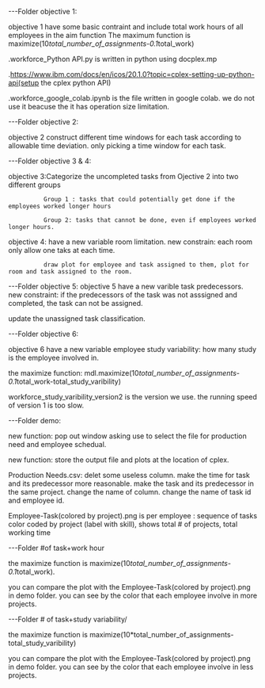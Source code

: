  ---Folder objective 1:
 
 objective 1 have some basic contraint and include total work hours of all employees in the aim function
 The maximum function is maximize(10*total_number_of_assignments-0.1*total_work)
 
  .workforce_Python API.py is written in python using docplex.mp
  
  .https://www.ibm.com/docs/en/icos/20.1.0?topic=cplex-setting-up-python-api(setup the cplex python API)
  
  .workforce_google_colab.ipynb is the file written in google colab. we do not use it beacuse the it has operation size limitation.
 
 
 ---Folder objective 2:
 
 objective 2 construct different time windows for each task according to allowable time deviation. only picking a time window for each task.
 
 
 ---Folder objective 3 & 4:
 
 objective 3:Categorize the uncompleted tasks from Ojective 2 into two different groups
 
              Group 1 : tasks that could potentially get done if the employees worked longer hours
              
              Group 2: tasks that cannot be done, even if employees worked longer hours.
              
 objective 4: have a new variable room limitation. new constrain: each room only allow one taks at each time.
 
              draw plot for employee and task assigned to them, plot for room and task assigned to the room.
 
 
---Folder objective 5:
 objective 5 have a new varible task predecessors. new constraint: if the predecessors of the task was not asssigned and completed, the task can not be assigned.
 
 update the unassigned task classification.
 
 
---Folder objective 6:
 
objective 6 have a new variable employee study variability: how many study is the employee involved in.
 
the maximize function: mdl.maximize(10*total_number_of_assignments-0.1*total_work-total_study_varibility)
 
 workforce_study_varibility_version2 is the version we use. the running speed of version 1 is too slow.
 
 
 
---Folder demo:

new function: pop out window asking use to select the file for production need and employee schedual.

new function: store the output file and plots at the location of cplex.

Production Needs.csv: delet some useless column. make the time for task and its predecessor more reasonable. make the task and its predecessor in the same project. change the name of column. change the name of task id and employee id.

Employee-Task(colored by project).png is per employee : sequence of tasks color coded by project (label with skill), shows total # of projects, total working time


---Folder #of task+work hour

the maximize function is maximize(10*total_number_of_assignments-0.1*total_work).

you can compare the plot with the Employee-Task(colored by project).png in demo folder. you can see by the color that each employee involve in more projects.


---Folder # of task+study variability/

the maximize function is maximize(10*total_number_of_assignments-total_study_varibility)

you can compare the plot with the Employee-Task(colored by project).png in demo folder. you can see by the color that each employee involve in less projects.
 
 
 
 
  
